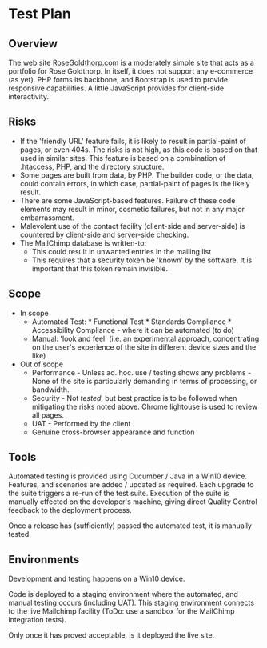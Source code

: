 # Test Plan
## Overview
The web site [RoseGoldthorp.com](https://rosegoldthorp.com) is a
    moderately
    simple site that acts as a portfolio for Rose Goldthorp. In itself, it does not support any e-commerce (as yet).
    PHP forms its backbone, and Bootstrap is used to provide responsive capabilities. A little JavaScript provides for
    client-side interactivity.

## Risks
* If the 'friendly URL' feature fails, it is likely to result in partial-paint of pages, or even 404s. The
        risks is not high, as this code is based on that used in similar sites. This feature is based on a combination of
        .htaccess, PHP, and the directory structure.
* Some pages are built from data, by PHP. The builder code, or the data, could contain errors, in which case,
        partial-paint of pages is the likely result.
* There are some JavaScript-based features. Failure of these code elements may result in minor, cosmetic failures, but not in any major embarrassment.
* Malevolent use of the contact facility (client-side and server-side) is countered by client-side and
        server-side checking.
* The MailChimp database is written-to:
  * This could result in unwanted entries in the mailing list</li>
  * This requires that a security token be 'known' by the software. It is important that this token remain invisible.

## Scope
* In scope
  * Automated Test:
        * Functional Test
        * Standards Compliance
        * Accessibility Compliance - where it can be automated (to do)
  * Manual: 'look and feel' (i.e. an experimental approach, concentrating on the user's experience of the site in different device sizes and the like)
* Out of scope
  * Performance - Unless ad. hoc. use / testing shows any problems - None of the site is particularly demanding in terms of processing, or bandwidth.
  * Security - Not <em>tested</em>, but best practice is to be followed when mitigating the risks noted above. Chrome lightouse is used to review all pages.
  * UAT - Performed by the client
  * Genuine cross-browser appearance and function
  
## Tools
Automated testing is provided using Cucumber / Java in a Win10 device. Features, and scenarios are added /
    updated as required. Each upgrade to the suite triggers a re-run of the test suite. Execution of the suite is manually effected on the developer's machine, giving direct Quality Control feedback to the deployment
    process.



Once a release has (sufficiently) passed the automated test, it is manually tested.

## Environments

Development and testing happens on a Win10 device.

Code is deployed to a staging environment where the automated, and manual testing occurs (including UAT). This
    staging environment connects to the live Mailchimp facility (ToDo: use a sandbox for the MailChimp integration
    tests).

Only once it has proved acceptable, is it deployed the live site.
